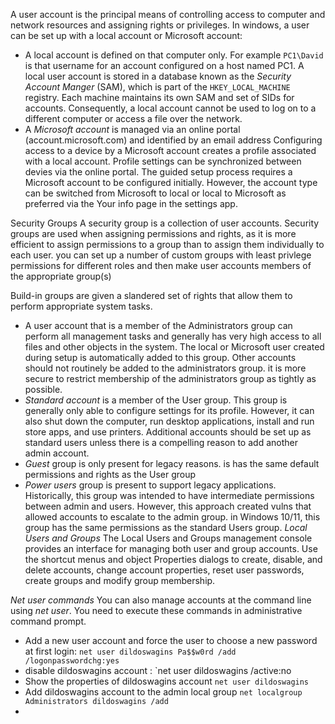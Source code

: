 A user account is the principal means of controlling access to computer and network resources and assigning rights or privileges. In windows, a user can be set up with a local account or Microsoft account:
* A local account is defined on that computer only.  For example `PC1\David` is that username for an account configured on a host named PC1. A local user account is stored in a database known as the *Security Account Manger* (SAM), which is part of the `HKEY_LOCAL_MACHINE` registry. Each machine maintains its own SAM and set of SIDs for accounts. Consequently, a local account cannot be used to log on to a different computer or access a file over the network.
* A *Microsoft account* is managed via an online portal (account.microsoft.com) and identified by an email address Configuring access to a device by a Microsoft account creates a profile associated with a local account. Profile settings can be synchronized between devies via the online portal.
The guided setup process requires a Microsoft account to be configured initially. However, the account type can be switched from Microsoft to local or local to Microsoft as preferred via the Your info page in the settings app.

Security Groups
A security group is a collection of user accounts. Security groups are used when assigning permissions and rights, as it is more efficient to assign permissions to a group than to assign them individually to each user. you can set up a number of custom groups with least privlege permissions for different roles and then make user accounts members of the appropriate group(s)

Build-in groups are given a slandered set of rights that allow them to perform appropriate system tasks.
* A user account that is a member of the Administrators group can perform all management tasks and generally has very high access to all files and other objects in the system. The local or Microsoft user created during setup is automatically added to this group. Other accounts should not routinely be added to the administrators group. it is more secure to restrict membership of the administrators group as tightly as possible.
* *Standard account* is a member of the User group. This group is generally only able to configure settings for its profile. However, it can also shut down the computer, run desktop applications, install and run store apps, and use printers. Additional accounts should be set up as standard users unless there is a compelling reason to add another admin account.
* *Guest* group is only present for legacy reasons. is has the same default permissions and rights as the User group
* *Power users* group is present to support legacy applications. Historically, this group was intended to have intermediate permissions between admin and users. However, this approach created vulns that allowed accounts to escalate to the admin group. in Windows 10/11, this group has the same permissions as the standard Users group.
*Local Users and Groups*
The Local Users and Groups management console provides an interface for managing both user and group accounts. Use the shortcut menus and object Properties dialogs to create, disable, and delete accounts, change account properties, reset user passwords, create groups and modify group membership. 

*Net user commands*
You can also manage accounts at the command line using *net user*. You need to execute these commands in administrative command prompt.
* Add a new user account and force the user to choose a new password at first login: `net user dildoswagins Pa$$w0rd /add /logonpasswordchg:yes`
* disable dildoswagins account : `net user dildoswagins /active:no 
* Show the properties of dildoswagins account `net user dildoswagins`
* Add dildoswagins account to the admin local group `net localgroup Administrators dildoswagins /add`
*



